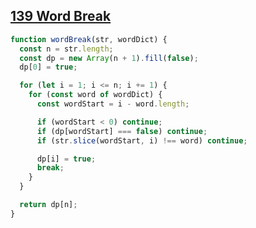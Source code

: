 ## [139 Word Break](https://leetcode.com/problems/word-break/description/)

<!-- notecardId: 1751566599471 -->

```js
function wordBreak(str, wordDict) {
  const n = str.length;
  const dp = new Array(n + 1).fill(false);
  dp[0] = true;

  for (let i = 1; i <= n; i += 1) {
    for (const word of wordDict) {
      const wordStart = i - word.length;

      if (wordStart < 0) continue;
      if (dp[wordStart] === false) continue;
      if (str.slice(wordStart, i) !== word) continue;

      dp[i] = true;
      break;
    }
  }

  return dp[n];
}
```
